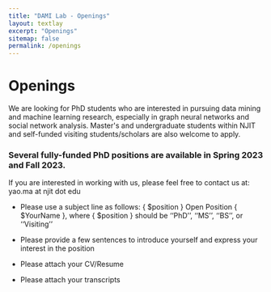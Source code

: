 ```yaml
---
title: "DAMI Lab - Openings"
layout: textlay
excerpt: "Openings"
sitemap: false
permalink: /openings
---
```

# Openings

We are looking for PhD students who are interested in pursuing data mining and machine learning research, especially in graph neural networks and social network analysis. Master's and undergraduate students within NJIT and self-funded visiting students/scholars are also welcome to apply.

### Several fully-funded PhD positions are available in Spring 2023 and Fall 2023.

If you are interested in working with us, please feel free to contact us at: yao.ma at njit dot edu


- Please use a subject line as follows: { $position } Open Position { $YourName }, where { $position } should be ‘‘PhD’’, ‘‘MS’’, ‘‘BS’’, or ‘‘Visiting’’

- Please provide a few sentences to introduce yourself and express your interest in the position

- Please attach your CV/Resume

- Please attach your transcripts